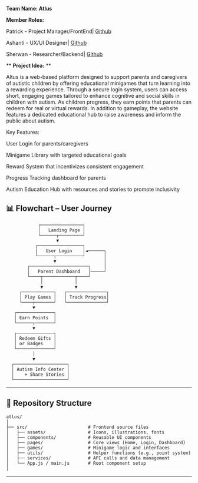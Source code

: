 **Team Name: Atlus**

**Member Roles:**

Patrick - Project Manager/FrontEnd| [Github](https://github.com/ItzDJYP)

Ashanti - UX/UI Designer| [Github](https://github.com/ashantib102)

Sherwan - Researcher/Backend| [Github](https://github.com/Sheroka)

** **Project Idea:** **

Altus is a web-based platform designed to support parents and caregivers of autistic children by offering educational minigames that turn learning into a rewarding experience. Through a secure login system, users can access short, engaging games tailored to enhance cognitive and social skills in children with autism. As children progress, they earn points that parents can redeem for real or virtual rewards. In addition to gameplay, the website features a dedicated educational hub to raise awareness and inform the public about autism.

Key Features:

User Login for parents/caregivers

Minigame Library with targeted educational goals

Reward System that incentivizes consistent engagement

Progress Tracking dashboard for parents

Autism Education Hub with resources and stories to promote inclusivity


## 📊 Flowchart – User Journey

```plaintext
            ┌────────────────┐
            │   Landing Page │
            └──────┬─────────┘
                   ▼
           ┌─────────────────┐
           │   User Login    │◄──────┐
           └──────┬──────────┘       │
                  ▼                  │
        ┌──────────────────────┐     │
        │   Parent Dashboard   │─────┘
        └────┬────────────┬────┘
             │            │
             ▼            ▼
     ┌────────────┐   ┌───────────────┐
     │ Play Games │   │ Track Progress│
     └────┬───────┘   └───────────────┘
          ▼
   ┌──────────────┐
   │ Earn Points  │
   └──────┬───────┘
          ▼
   ┌──────────────┐
   │ Redeem Gifts │
   │ or Badges    │
   └──────────────┘
          │
          ▼
  ┌────────────────────┐
  │ Autism Info Center │
  │    + Share Stories │
  └────────────────────┘
```

---

## 📁 Repository Structure

```plaintext
atlus/
│
├── src/                       # Frontend source files
│   ├── assets/                # Icons, illustrations, fonts
│   ├── components/            # Reusable UI components
│   ├── pages/                 # Core views (Home, Login, Dashboard)
│   ├── games/                 # Minigame logic and interfaces
│   ├── utils/                 # Helper functions (e.g., point system)
│   ├── services/              # API calls and data management
│   └── App.js / main.js       # Root component setup
│

```

---

